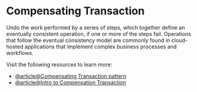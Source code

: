 # Compensating Transaction

Undo the work performed by a series of steps, which together define an eventually consistent operation, if one or more of the steps fail. Operations that follow the eventual consistency model are commonly found in cloud-hosted applications that implement complex business processes and workflows.

Visit the following resources to learn more:

- [@article@Compensating Transaction pattern](https://learn.microsoft.com/en-us/azure/architecture/patterns/compensating-transaction)
- [@article@Intro to Compensation Transaction](https://en.wikipedia.org/wiki/Compensating_transaction)
